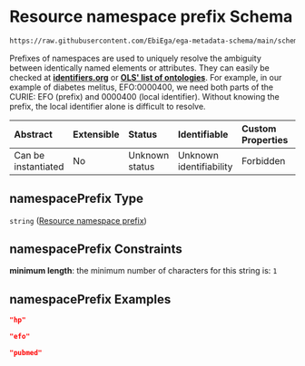 # Resource namespace prefix Schema

```txt
https://raw.githubusercontent.com/EbiEga/ega-metadata-schema/main/schemas/EGA.submission.json#/properties/resources/items/properties/namespacePrefix
```

Prefixes of namespaces are used to uniquely resolve the ambiguity between identically named elements or attributes. They can easily be checked at [**identifiers.org**](https://identifiers.org/) or [**OLS' list of ontologies**](https://www.ebi.ac.uk/ols/ontologies). For example, in our example of diabetes melitus, EFO:0000400, we need both parts of the CURIE: EFO (prefix) and 0000400 (local identifier). Without knowing the prefix, the local identifier alone is difficult to resolve.

| Abstract            | Extensible | Status         | Identifiable            | Custom Properties | Additional Properties | Access Restrictions | Defined In                                                                           |
| :------------------ | :--------- | :------------- | :---------------------- | :---------------- | :-------------------- | :------------------ | :----------------------------------------------------------------------------------- |
| Can be instantiated | No         | Unknown status | Unknown identifiability | Forbidden         | Allowed               | none                | [EGA.submission.json\*](../../../schemas/EGA.submission.json "open original schema") |

## namespacePrefix Type

`string` ([Resource namespace prefix](ega-12-properties-resources-ontologies-resource-properties-resource-namespace-prefix.md))

## namespacePrefix Constraints

**minimum length**: the minimum number of characters for this string is: `1`

## namespacePrefix Examples

```json
"hp"
```

```json
"efo"
```

```json
"pubmed"
```
